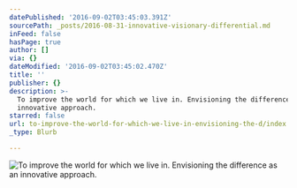 ```yaml
---
datePublished: '2016-09-02T03:45:03.391Z'
sourcePath: _posts/2016-08-31-innovative-visionary-differential.md
inFeed: false
hasPage: true
author: []
via: {}
dateModified: '2016-09-02T03:45:02.470Z'
title: ''
publisher: {}
description: >-
  To improve the world for which we live in. Envisioning the difference as an
  innovative approach.
starred: false
url: to-improve-the-world-for-which-we-live-in-envisioning-the-d/index.html
_type: Blurb

---
```

![To improve the world for which we live in. Envisioning the difference as an innovative approach.](https://the-grid-user-content.s3-us-west-2.amazonaws.com/1f026d8f-dd40-43aa-98cc-6506de855fd9.jpg)